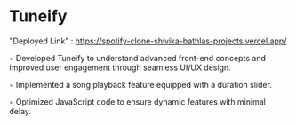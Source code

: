 # Tuneify 
"Deployed Link" : https://spotify-clone-shivika-bathlas-projects.vercel.app/

◦ Developed Tuneify to understand advanced front-end concepts and improved user engagement through seamless
UI/UX design.

◦ Implemented a song playback feature equipped with a duration slider.

◦ Optimized JavaScript code to ensure dynamic features with minimal delay.

